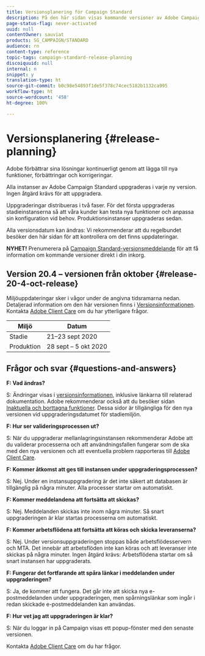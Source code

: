 ```yaml
---
title: Versionsplanering för Campaign Standard
description: På den här sidan visas kommande versioner av Adobe Campaign Standard.
page-status-flag: never-activated
uuid: null
contentOwner: sauviat
products: SG_CAMPAIGN/STANDARD
audience: rn
content-type: reference
topic-tags: campaign-standard-release-planning
discoiquuid: null
internal: n
snippet: y
translation-type: ht
source-git-commit: b0c98e54893f1de5f378c74cec5182b1132ca995
workflow-type: ht
source-wordcount: '458'
ht-degree: 100%

---
```



# Versionsplanering {#release-planning}

Adobe förbättrar sina lösningar kontinuerligt genom att lägga till nya funktioner, förbättringar och korrigeringar.

Alla instanser av Adobe Campaign Standard uppgraderas i varje ny version. Ingen åtgärd krävs för att uppgradera.

Uppgraderingar distribueras i två faser. För det första uppgraderas stadieinstanserna så att våra kunder kan testa nya funktioner och anpassa sin konfiguration vid behov. Produktionsinstanser uppgraderas sedan.

Alla versionsdatum kan ändras: Vi rekommenderar att du regelbundet besöker den här sidan för att kontrollera om det finns uppdateringar.

**NYHET!** Prenumerera på [Campaign Standard-versionsmeddelande](http://amc-mkt-prod1-t.adobe-campaign.com/lp/LP25?service=%40rZ5cqp2DgNzrgz0alKPInakNbPSTeJYozZYnS7Wbs802u4GlISkHZX4omtK00nAU6xzZ6luEWQzr7kQ9pkCwJYumWkU) för att få information om kommande versioner direkt i din inkorg.

## Version 20.4 – versionen från oktober {#release-20-4-oct-release}

Miljöuppdateringar sker i vågor under de angivna tidsramarna nedan. Detaljerad information om den här versionen finns i [Versionsinformationen](../../rn/using/release-notes.md). Kontakta [Adobe Client Care](https://helpx.adobe.com/se/enterprise/using/support-for-experience-cloud.html) om du har ytterligare frågor.

<table>
 <thead>
  <tr>
   <th> Miljö<br /> </th>
   <th> Datum<br /> </th>
  </tr>
 </thead>
 <tbody>
  <tr>
   <td>Stadie<br /> </td>
   <td>21–23 sept 2020<br /> </td>
  </tr>
  <tr>
   <td> Produktion<br /> </td>
   <td>28 sept – 5 okt 2020<br /> </td>
  </tr>
 </tbody>
</table>



## Frågor och svar {#questions-and-answers}

**F: Vad ändras?**

S: Ändringar visas i [versionsinformationen](../../rn/using/release-notes.md), inklusive länkarna till relaterad dokumentation. Adobe rekommenderar också att du besöker sidan [Inaktuella och borttagna funktioner](https://helpx.adobe.com/se/campaign/kb/acs-deprecated-and-removed-features.html). Dessa sidor är tillgängliga för den nya versionen vid uppgraderingsdatumet för stadiemiljön.

**F: Hur ser valideringsprocessen ut?**

S: När du uppgraderar mellanlagringsinstansen rekommenderar Adobe att du validerar processerna och att användningsfallen fungerar som de ska med den nya versionen och att eventuella problem rapporteras till [Adobe Client Care](https://helpx.adobe.com/enterprise/using/support-for-experience-cloud.html).

**F: Kommer åtkomst att ges till instansen under uppgraderingsprocessen?**

S: Nej. Under en instansuppgradering är det inte säkert att databasen är tillgänglig på några minuter. Alla processer startar om automatiskt.

**F: Kommer meddelandena att fortsätta att skickas?**

S: Nej. Meddelanden skickas inte inom några minuter. Så snart uppgraderingen är klar startas processerna om automatiskt.

**F: Kommer arbetsflödena att fortsätta att köras och skicka leveranserna?**

S: Nej. Under versionsuppgraderingen stoppas både arbetsflödesservern och MTA. Det innebär att arbetsflöden inte kan köras och att leveranser inte skickas på några minuter. Ingen åtgärd krävs: Arbetsflödena startar om så snart instansen har uppgraderats.

**F: Fungerar det fortfarande att spåra länkar i meddelanden under uppgraderingen?**

S: Ja, de kommer att fungera. Det går inte att skicka nya e-postmeddelanden under uppgraderingen, men spårningslänkar som ingår i redan skickade e-postmeddelanden kan användas.

**F: Hur vet jag att uppgraderingen är klar?**

S: När du loggar in på Campaign visas ett popup-fönster med den senaste versionen.

Kontakta [Adobe Client Care](https://helpx.adobe.com/enterprise/using/support-for-experience-cloud.html) om du har frågor.
